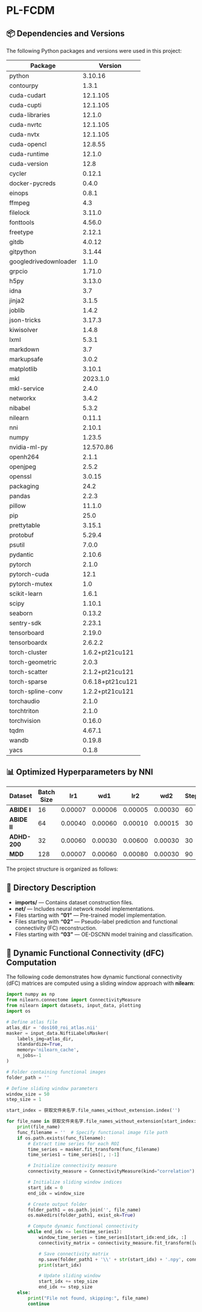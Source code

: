 # PL-FCDM

## 📦 Dependencies and Versions

The following Python packages and versions were used in this project:

| Package               | Version          |
| --------------------- | ---------------- |
| python                | 3.10.16
| contourpy             | 1.3.1            |
| cuda-cudart           | 12.1.105         |
| cuda-cupti            | 12.1.105         |
| cuda-libraries        | 12.1.0           |
| cuda-nvrtc            | 12.1.105         |
| cuda-nvtx             | 12.1.105         |
| cuda-opencl           | 12.8.55          |
| cuda-runtime          | 12.1.0           |
| cuda-version          | 12.8             |
| cycler                | 0.12.1           |
| docker-pycreds        | 0.4.0            |
| einops                | 0.8.1            |
| ffmpeg                | 4.3              |
| filelock              | 3.11.0           |
| fonttools             | 4.56.0           |
| freetype              | 2.12.1           |
| gitdb                 | 4.0.12           |
| gitpython             | 3.1.44           |
| googledrivedownloader | 1.1.0            |
| grpcio                | 1.71.0           |
| h5py                  | 3.13.0           |
| idna                  | 3.7              |
| jinja2                | 3.1.5            |
| joblib                | 1.4.2            |
| json-tricks           | 3.17.3           |
| kiwisolver            | 1.4.8            |
| lxml                  | 5.3.1            |
| markdown              | 3.7              |
| markupsafe            | 3.0.2            |
| matplotlib            | 3.10.1           |
| mkl                   | 2023.1.0         |
| mkl-service           | 2.4.0            |
| networkx              | 3.4.2            |
| nibabel               | 5.3.2            |
| nilearn               | 0.11.1           |
| nni                   | 2.10.1           |
| numpy                 | 1.23.5           |
| nvidia-ml-py          | 12.570.86        |
| openh264              | 2.1.1            |
| openjpeg              | 2.5.2            |
| openssl               | 3.0.15           |
| packaging             | 24.2             |
| pandas                | 2.2.3            |
| pillow                | 11.1.0           |
| pip                   | 25.0             |
| prettytable           | 3.15.1           |
| protobuf              | 5.29.4           |
| psutil                | 7.0.0            |
| pydantic              | 2.10.6           |
| pytorch               | 2.1.0            |
| pytorch-cuda          | 12.1             |
| pytorch-mutex         | 1.0              |
| scikit-learn          | 1.6.1            |
| scipy                 | 1.10.1           |
| seaborn               | 0.13.2           |
| sentry-sdk            | 2.23.1           |
| tensorboard           | 2.19.0           |
| tensorboardx          | 2.6.2.2          |
| torch-cluster         | 1.6.2+pt21cu121  |
| torch-geometric       | 2.0.3            |
| torch-scatter         | 2.1.2+pt21cu121  |
| torch-sparse          | 0.6.18+pt21cu121 |
| torch-spline-conv     | 1.2.2+pt21cu121  |
| torchaudio            | 2.1.0            |
| torchtriton           | 2.1.0            |
| torchvision           | 0.16.0           |
| tqdm                  | 4.67.1           |
| wandb                 | 0.19.8           |
| yacs                  | 0.1.8            |


## 📊 Optimized Hyperparameters by NNI

| Dataset  | Batch Size | lr1      | wd1      | lr2      | wd2      | Stepsize | Gamma | Dropout Rate (d) |
|-----------|-------------|----------|----------|----------|----------|-----------|--------|------------------|
| **ABIDE I**   | 16  | 0.00007 | 0.00006 | 0.00005 | 0.00030 | 60  | 0.50 | 0.30 |
| **ABIDE II**  | 64  | 0.00040 | 0.00060 | 0.00010 | 0.00015 | 30  | 0.75 | 0.10 |
| **ADHD-200**  | 32  | 0.00060 | 0.00030 | 0.00600 | 0.00030 | 30  | 0.50 | 0.10 |
| **MDD**       | 128 | 0.00007 | 0.00060 | 0.00080 | 0.00030 | 90  | 0.40 | 0.10 |


The project structure is organized as follows:


## 📂 Directory Description

- **imports/** — Contains dataset construction files.  
- **net/** — Includes neural network model implementations.  
- Files starting with **“01”** — Pre-trained model implementation.  
- Files starting with **“02”** — Pseudo-label prediction and functional connectivity (FC) reconstruction.  
- Files starting with **“03”** — OE-DSCNN model training and classification.


## 🧩 Dynamic Functional Connectivity (dFC) Computation

The following code demonstrates how dynamic functional connectivity (dFC) matrices are computed using a sliding window approach with **nilearn**:

```python
import numpy as np
from nilearn.connectome import ConnectivityMeasure
from nilearn import datasets, input_data, plotting
import os

# Define atlas file
atlas_dir = 'dos160_roi_atlas.nii'
masker = input_data.NiftiLabelsMasker(
    labels_img=atlas_dir,
    standardize=True,
    memory='nilearn_cache',
    n_jobs=-1
)

# Folder containing functional images
folder_path = ''

# Define sliding window parameters
window_size = 50
step_size = 1

start_index = 获取文件夹名字.file_names_without_extension.index('')

for file_name in 获取文件夹名字.file_names_without_extension[start_index:]:
    print(file_name)
    func_filename = ''  # Specify functional image file path
    if os.path.exists(func_filename):
        # Extract time series for each ROI
        time_series = masker.fit_transform(func_filename)
        time_series1 = time_series[:, :-1]

        # Initialize connectivity measure
        connectivity_measure = ConnectivityMeasure(kind="correlation")

        # Initialize sliding window indices
        start_idx = 0
        end_idx = window_size

        # Create output folder
        folder_path1 = os.path.join('', file_name)
        os.makedirs(folder_path1, exist_ok=True)

        # Compute dynamic functional connectivity
        while end_idx <= len(time_series1):
            window_time_series = time_series1[start_idx:end_idx, :]
            connectivity_matrix = connectivity_measure.fit_transform([window_time_series])[0]

            # Save connectivity matrix
            np.save(folder_path1 + '\\' + str(start_idx) + '.npy', connectivity_matrix)
            print(start_idx)

            # Update sliding window
            start_idx += step_size
            end_idx += step_size
    else:
        print("File not found, skipping:", file_name)
        continue
